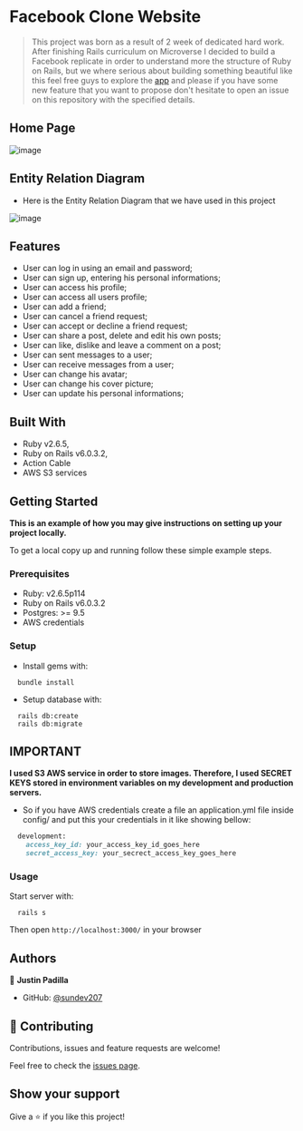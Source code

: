# Facebook Clone Website

> This project was born as a result of 2 week of dedicated hard work. After finishing Rails curriculum on Microverse I decided to build a Facebook replicate in order to understand more the structure of Ruby on Rails, but we where serious about building something beautiful like this feel free guys to explore the [app](https://book-clone.herokuapp.com/) and please if you have some new feature that you want to propose don't hesitate to open an issue on this repository with the specified details.

## Home Page

![image](https://user-images.githubusercontent.com/34653764/85905868-8c36c100-b804-11ea-8e4b-32a7e307d451.png)



## Entity Relation Diagram

- Here is the Entity Relation Diagram that we have used in this project

![image](https://user-images.githubusercontent.com/34653764/85909879-f2771000-b813-11ea-909e-22b4a2dafe19.png)


## Features
- User can log in using an email and password;
- User can sign up, entering his personal informations;
- User can access his profile;
- User can access all users profile;
- User can add a friend;
- User can cancel a friend request;
- User can accept or decline a friend request;
- User can share a post, delete and edit his own posts;
- User can like, dislike and leave a comment on a post;
- User can sent messages to a user;
- User can receive messages from a user;
- User can change his avatar;
- User can change his cover picture;
- User can update his personal informations;

## Built With

- Ruby v2.6.5,
- Ruby on Rails v6.0.3.2,
- Action Cable
- AWS S3 services






## Getting Started

**This is an example of how you may give instructions on setting up your project locally.**

To get a local copy up and running follow these simple example steps.

### Prerequisites

- Ruby: v2.6.5p114
- Ruby on Rails v6.0.3.2
- Postgres: >= 9.5
- AWS credentials

### Setup

- Install gems with:

```
  bundle install
```

- Setup database with:

```
  rails db:create
  rails db:migrate
```

## IMPORTANT

**I used S3 AWS service in order to store images. Therefore, I used SECRET KEYS stored in environment variables on my development and production servers.**

- So if you have AWS credentials create a file an application.yml file inside config/ and put this your credentials in it like showing bellow:

```ruby
  development:
    access_key_id: your_access_key_id_goes_here
    secret_access_key: your_secrect_access_key_goes_here
```

### Usage
Start server with:

```
  rails s
```

Then open `http://localhost:3000/` in your browser

## Authors

👤 **Justin Padilla**

- GitHub: [@sundev207](https://github.com/sundev207)








## 🤝 Contributing

Contributions, issues and feature requests are welcome!

Feel free to check the [issues page](https://github.com/sundev207/facebook-clone-website/issues).

## Show your support

Give a ⭐️ if you like this project!
